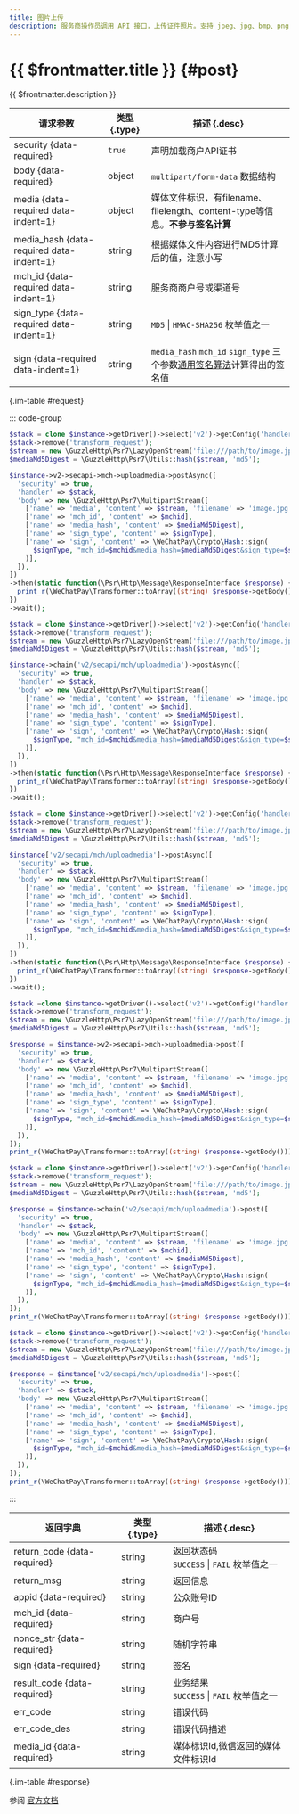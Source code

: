```yaml
---
title: 图片上传
description: 服务商操作员调用 API 接口，上传证件照片。支持 jpeg、jpg、bmp、png 格式，图片大小不超过2M。通过 POST 表单来调用该接口，表单媒体文件 id 为 media，需有 filename、filelength、content-type 等信息。
---
```


# {{ $frontmatter.title }} {#post}

{{ $frontmatter.description }}

| 请求参数 | 类型 {.type} | 描述 {.desc}
| --- | --- | ---
| security {data-required} | `true` | 声明加载商户API证书
| body {data-required} | object | `multipart/form-data` 数据结构
| media {data-required data-indent=1} | object | 媒体文件标识，有filename、filelength、content-type等信息。**不参与签名计算**
| media_hash {data-required data-indent=1} | string | 根据媒体文件内容进行MD5计算后的值，注意小写
| mch_id {data-required data-indent=1} | string | 服务商商户号或渠道号
| sign_type {data-required data-indent=1} | string | `MD5` \| `HMAC-SHA256` 枚举值之一
| sign {data-required data-indent=1} | string | `media_hash` `mch_id` `sign_type` 三个参数[通用签名算法](/guide/digital-signature#symmetric)计算得出的签名值

{.im-table #request}

::: code-group

```php [异步纯链式]
$stack = clone $instance->getDriver()->select('v2')->getConfig('handler');
$stack->remove('transform_request');
$stream = new \GuzzleHttp\Psr7\LazyOpenStream('file:///path/to/image.jpg', 'rb');
$mediaMd5Digest = \GuzzleHttp\Psr7\Utils::hash($stream, 'md5');

$instance->v2->secapi->mch->uploadmedia->postAsync([
  'security' => true,
  'handler' => $stack,
  'body' => new \GuzzleHttp\Psr7\MultipartStream([
    ['name' => 'media', 'content' => $stream, 'filename' => 'image.jpg'],
    ['name' => 'mch_id', 'content' => $mchid],
    ['name' => 'media_hash', 'content' => $mediaMd5Digest],
    ['name' => 'sign_type', 'content' => $signType],
    ['name' => 'sign', 'content' => \WeChatPay\Crypto\Hash::sign(
      $signType, "mch_id=$mchid&media_hash=$mediaMd5Digest&sign_type=$signType", $apiv2Key
    )],
  ]),
])
->then(static function(\Psr\Http\Message\ResponseInterface $response) {
  print_r(\WeChatPay\Transformer::toArray((string) $response->getBody()));
})
->wait();
```

```php [异步声明式]
$stack = clone $instance->getDriver()->select('v2')->getConfig('handler');
$stack->remove('transform_request');
$stream = new \GuzzleHttp\Psr7\LazyOpenStream('file:///path/to/image.jpg', 'rb');
$mediaMd5Digest = \GuzzleHttp\Psr7\Utils::hash($stream, 'md5');

$instance->chain('v2/secapi/mch/uploadmedia')->postAsync([
  'security' => true,
  'handler' => $stack,
  'body' => new \GuzzleHttp\Psr7\MultipartStream([
    ['name' => 'media', 'content' => $stream, 'filename' => 'image.jpg'],
    ['name' => 'mch_id', 'content' => $mchid],
    ['name' => 'media_hash', 'content' => $mediaMd5Digest],
    ['name' => 'sign_type', 'content' => $signType],
    ['name' => 'sign', 'content' => \WeChatPay\Crypto\Hash::sign(
      $signType, "mch_id=$mchid&media_hash=$mediaMd5Digest&sign_type=$signType", $apiv2Key
    )],
  ]),
])
->then(static function(\Psr\Http\Message\ResponseInterface $response) {
  print_r(\WeChatPay\Transformer::toArray((string) $response->getBody()));
})
->wait();
```

```php [异步属性式]
$stack = clone $instance->getDriver()->select('v2')->getConfig('handler');
$stack->remove('transform_request');
$stream = new \GuzzleHttp\Psr7\LazyOpenStream('file:///path/to/image.jpg', 'rb');
$mediaMd5Digest = \GuzzleHttp\Psr7\Utils::hash($stream, 'md5');

$instance['v2/secapi/mch/uploadmedia']->postAsync([
  'security' => true,
  'handler' => $stack,
  'body' => new \GuzzleHttp\Psr7\MultipartStream([
    ['name' => 'media', 'content' => $stream, 'filename' => 'image.jpg'],
    ['name' => 'mch_id', 'content' => $mchid],
    ['name' => 'media_hash', 'content' => $mediaMd5Digest],
    ['name' => 'sign_type', 'content' => $signType],
    ['name' => 'sign', 'content' => \WeChatPay\Crypto\Hash::sign(
      $signType, "mch_id=$mchid&media_hash=$mediaMd5Digest&sign_type=$signType", $apiv2Key
    )],
  ]),
])
->then(static function(\Psr\Http\Message\ResponseInterface $response) {
  print_r(\WeChatPay\Transformer::toArray((string) $response->getBody()));
})
->wait();
```

```php [同步纯链式]
$stack =clone $instance->getDriver()->select('v2')->getConfig('handler');
$stack->remove('transform_request');
$stream = new \GuzzleHttp\Psr7\LazyOpenStream('file:///path/to/image.jpg', 'rb');
$mediaMd5Digest = \GuzzleHttp\Psr7\Utils::hash($stream, 'md5');

$response = $instance->v2->secapi->mch->uploadmedia->post([
  'security' => true,
  'handler' => $stack,
  'body' => new \GuzzleHttp\Psr7\MultipartStream([
    ['name' => 'media', 'content' => $stream, 'filename' => 'image.jpg'],
    ['name' => 'mch_id', 'content' => $mchid],
    ['name' => 'media_hash', 'content' => $mediaMd5Digest],
    ['name' => 'sign_type', 'content' => $signType],
    ['name' => 'sign', 'content' => \WeChatPay\Crypto\Hash::sign(
      $signType, "mch_id=$mchid&media_hash=$mediaMd5Digest&sign_type=$signType", $apiv2Key
    )],
  ]),
]);
print_r(\WeChatPay\Transformer::toArray((string) $response->getBody()));
```

```php [同步声明式]
$stack = clone $instance->getDriver()->select('v2')->getConfig('handler');
$stack->remove('transform_request');
$stream = new \GuzzleHttp\Psr7\LazyOpenStream('file:///path/to/image.jpg', 'rb');
$mediaMd5Digest = \GuzzleHttp\Psr7\Utils::hash($stream, 'md5');

$response = $instance->chain('v2/secapi/mch/uploadmedia')->post([
  'security' => true,
  'handler' => $stack,
  'body' => new \GuzzleHttp\Psr7\MultipartStream([
    ['name' => 'media', 'content' => $stream, 'filename' => 'image.jpg'],
    ['name' => 'mch_id', 'content' => $mchid],
    ['name' => 'media_hash', 'content' => $mediaMd5Digest],
    ['name' => 'sign_type', 'content' => $signType],
    ['name' => 'sign', 'content' => \WeChatPay\Crypto\Hash::sign(
      $signType, "mch_id=$mchid&media_hash=$mediaMd5Digest&sign_type=$signType", $apiv2Key
    )],
  ]),
]);
print_r(\WeChatPay\Transformer::toArray((string) $response->getBody()));
```

```php [同步属性式]
$stack = clone $instance->getDriver()->select('v2')->getConfig('handler');
$stack->remove('transform_request');
$stream = new \GuzzleHttp\Psr7\LazyOpenStream('file:///path/to/image.jpg', 'rb');
$mediaMd5Digest = \GuzzleHttp\Psr7\Utils::hash($stream, 'md5');

$response = $instance['v2/secapi/mch/uploadmedia']->post([
  'security' => true,
  'handler' => $stack,
  'body' => new \GuzzleHttp\Psr7\MultipartStream([
    ['name' => 'media', 'content' => $stream, 'filename' => 'image.jpg'],
    ['name' => 'mch_id', 'content' => $mchid],
    ['name' => 'media_hash', 'content' => $mediaMd5Digest],
    ['name' => 'sign_type', 'content' => $signType],
    ['name' => 'sign', 'content' => \WeChatPay\Crypto\Hash::sign(
      $signType, "mch_id=$mchid&media_hash=$mediaMd5Digest&sign_type=$signType", $apiv2Key
    )],
  ]),
]);
print_r(\WeChatPay\Transformer::toArray((string) $response->getBody()));
```

:::

| 返回字典 | 类型 {.type} | 描述 {.desc}
| --- | --- | ---
| return_code {data-required} | string | 返回状态码<br/>`SUCCESS` \| `FAIL` 枚举值之一
| return_msg | string | 返回信息
| appid {data-required} | string | 公众账号ID
| mch_id {data-required} | string | 商户号
| nonce_str {data-required} | string | 随机字符串
| sign {data-required} | string | 签名
| result_code {data-required} | string | 业务结果<br/>`SUCCESS` \| `FAIL` 枚举值之一
| err_code | string | 错误代码
| err_code_des | string | 错误代码描述
| media_id {data-required} | string | 媒体标识Id,微信返回的媒体文件标识Id

{.im-table #response}

参阅 [官方文档](https://pay.weixin.qq.com/wiki/doc/api/wxpay/ch/tool/chapter3_1.shtml)
